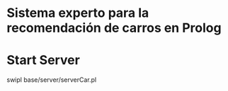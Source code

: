# Sistema experto para la recomendación de carros en Prolog

# Start Server 
swipl base/server/serverCar.pl
